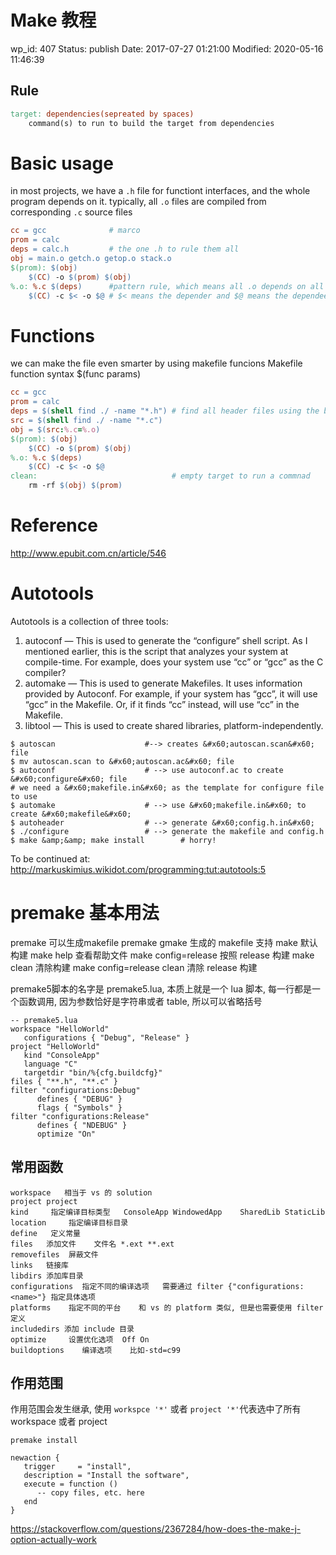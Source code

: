 # Make 教程

wp_id: 407
Status: publish
Date: 2017-07-27 01:21:00
Modified: 2020-05-16 11:46:39


## Rule

```makefile
target: dependencies(sepreated by spaces)
    command(s) to run to build the target from dependencies
```

# Basic usage 

in most projects, we have a `.h` file for functiont interfaces, and the whole program depends on it.
typically, all `.o` files are compiled from corresponding `.c` source files

```makefile
cc = gcc              # marco
prom = calc
deps = calc.h         # the one .h to rule them all
obj = main.o getch.o getop.o stack.o
$(prom): $(obj)
    $(CC) -o $(prom) $(obj)
%.o: %.c $(deps)      #pattern rule, which means all .o depends on all .c and $(deps)
    $(CC) -c $< -o $@ # $< means the depender and $@ means the dependee
```

# Functions

we can make the file even smarter by using makefile funcions
Makefile function syntax $(func params)

```makefile
cc = gcc
prom = calc
deps = $(shell find ./ -name "*.h") # find all header files using the builtin shell function
src = $(shell find ./ -name "*.c")
obj = $(src:%.c=%.o) 
$(prom): $(obj)
    $(CC) -o $(prom) $(obj)
%.o: %.c $(deps)
    $(CC) -c $< -o $@
clean:                              # empty target to run a commnad
    rm -rf $(obj) $(prom)
```
# Reference

http://www.epubit.com.cn/article/546

# Autotools

Autotools is a collection of three tools:

1. autoconf — This is used to generate the “configure” shell script. As I mentioned earlier, this is the script that analyzes your system at compile-time. For example, does your system use “cc” or “gcc” as the C compiler?
2. automake — This is used to generate Makefiles. It uses information provided by Autoconf. For example, if your system has “gcc”, it will use “gcc” in the Makefile. Or, if it finds “cc” instead, will use “cc” in the Makefile.
3. libtool — This is used to create shared libraries, platform-independently.

```
$ autoscan                    #--> creates &#x60;autoscan.scan&#x60; file
$ mv autoscan.scan to &#x60;autoscan.ac&#x60; file
$ autoconf                    # --> use autoconf.ac to create &#x60;configure&#x60; file
# we need a &#x60;makefile.in&#x60; as the template for configure file to use
$ automake                    # --> use &#x60;makefile.in&#x60; to create &#x60;makefile&#x60;
$ autoheader                  # --> generate &#x60;config.h.in&#x60;
$ ./configure                 # --> generate the makefile and config.h
$ make &amp;&amp; make install        # horry!
```

To be continued at:
http://markuskimius.wikidot.com/programming:tut:autotools:5


# premake 基本用法

premake 可以生成makefile
premake gmake
生成的 makefile 支持 
make 默认构建
make help	查看帮助文件
make config=release	按照 release 构建
make clean	清除构建
make config=release clean	清除 release 构建

premake5脚本的名字是 premake5.lua, 本质上就是一个 lua 脚本, 每一行都是一个函数调用, 因为参数恰好是字符串或者 table, 所以可以省略括号

```
-- premake5.lua
workspace "HelloWorld"
   configurations { "Debug", "Release" }
project "HelloWorld"
   kind "ConsoleApp"
   language "C"
   targetdir "bin/%{cfg.buildcfg}"
files { "**.h", "**.c" }
filter "configurations:Debug"
      defines { "DEBUG" }
      flags { "Symbols" }
filter "configurations:Release"
      defines { "NDEBUG" }
      optimize "On"
```

## 常用函数

```
workspace 	相当于 vs 的 solution	
project	project	
kind	 指定编译目标类型	ConsoleApp WindowedApp    SharedLib StaticLib     
location	 指定编译目标目录	
define	 定义常量	
files	添加文件	文件名 *.ext **.ext
removefiles	 屏蔽文件	
links	链接库	
libdirs	添加库目录	
configurations	指定不同的编译选项	需要通过 filter {"configurations:<name>"} 指定具体选项
platforms	 指定不同的平台	和 vs 的 platform 类似, 但是也需要使用 filter 定义
includedirs	添加 include 目录	
optimize	 设置优化选项	 Off On
buildoptions	编译选项	比如-std=c99
```

## 作用范围

作用范围会发生继承, 使用 `workspce '*'` 或者 `project '*'`代表选中了所有workspace 或者 project

```
premake install

newaction {
   trigger     = "install",
   description = "Install the software",
   execute = function ()
      -- copy files, etc. here
   end
}
```
https://stackoverflow.com/questions/2367284/how-does-the-make-j-option-actually-work